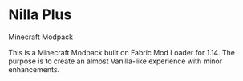 # Nilla Plus
Minecraft Modpack

This is a Minecraft Modpack built on Fabric Mod Loader for 1.14. The purpose is to create an almost Vanilla-like experience with minor enhancements.


